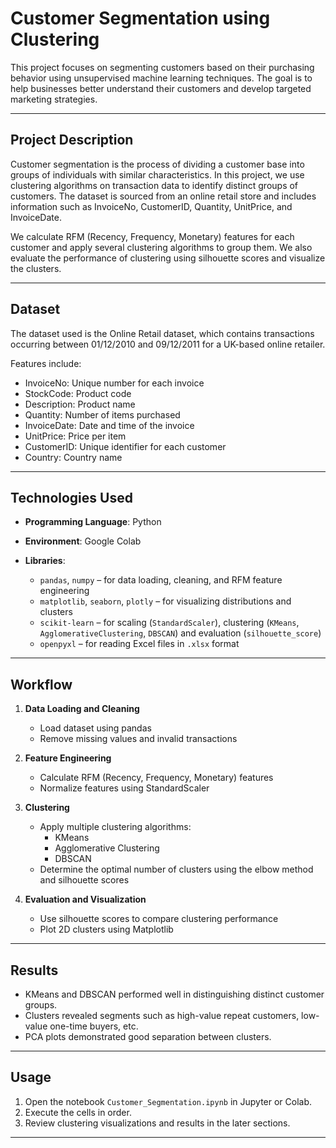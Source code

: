 # Customer Segmentation using Clustering

This project focuses on segmenting customers based on their purchasing behavior using unsupervised machine learning techniques. The goal is to help businesses better understand their customers and develop targeted marketing strategies.

---

## Project Description

Customer segmentation is the process of dividing a customer base into groups of individuals with similar characteristics. In this project, we use clustering algorithms on transaction data to identify distinct groups of customers. The dataset is sourced from an online retail store and includes information such as InvoiceNo, CustomerID, Quantity, UnitPrice, and InvoiceDate.

We calculate RFM (Recency, Frequency, Monetary) features for each customer and apply several clustering algorithms to group them. We also evaluate the performance of clustering using silhouette scores and visualize the clusters.

---

## Dataset

The dataset used is the Online Retail dataset, which contains transactions occurring between 01/12/2010 and 09/12/2011 for a UK-based online retailer.

Features include:
- InvoiceNo: Unique number for each invoice
- StockCode: Product code
- Description: Product name
- Quantity: Number of items purchased
- InvoiceDate: Date and time of the invoice
- UnitPrice: Price per item
- CustomerID: Unique identifier for each customer
- Country: Country name

---

## Technologies Used

- **Programming Language**: Python

- **Environment**: Google Colab

- **Libraries**:
  - `pandas`, `numpy` – for data loading, cleaning, and RFM feature engineering
  - `matplotlib`, `seaborn`, `plotly` – for visualizing distributions and clusters
  - `scikit-learn` – for scaling (`StandardScaler`), clustering (`KMeans`, `AgglomerativeClustering`, `DBSCAN`) and evaluation (`silhouette_score`)
  - `openpyxl` – for reading Excel files in `.xlsx` format

---

## Workflow

1. **Data Loading and Cleaning**
   - Load dataset using pandas
   - Remove missing values and invalid transactions

2. **Feature Engineering**
   - Calculate RFM (Recency, Frequency, Monetary) features
   - Normalize features using StandardScaler

3. **Clustering**
   - Apply multiple clustering algorithms:
     - KMeans
     - Agglomerative Clustering
     - DBSCAN
   - Determine the optimal number of clusters using the elbow method and silhouette scores

4. **Evaluation and Visualization**
   - Use silhouette scores to compare clustering performance
   - Plot 2D clusters using Matplotlib

---

## Results

- KMeans and DBSCAN performed well in distinguishing distinct customer groups.
- Clusters revealed segments such as high-value repeat customers, low-value one-time buyers, etc.
- PCA plots demonstrated good separation between clusters.

---

## Usage

1. Open the notebook `Customer_Segmentation.ipynb` in Jupyter or Colab.
2. Execute the cells in order.
3. Review clustering visualizations and results in the later sections.

---
